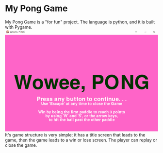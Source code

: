 # My Pong Game
My Pong Game is a "for fun" project.  The language is python, and it is built with Pygame.
![GIF](https://github.com/marklanglo/My_Pong_Game/blob/main/demoFiles/Pong.gif)
<br>
It's game structure is very simple; it has a title screen that leads to the game, 
then the game leads to a win or lose screen.  The player can replay or close the game.
